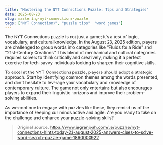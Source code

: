 ```yaml
---
title: "Mastering the NYT Connections Puzzle: Tips and Strategies"
date: 2025-08-23
slug: mastering-nyt-connections-puzzle
tags: ["NYT Connections", "puzzle tips", "word games"]
---
```


The NYT Connections puzzle is not just a game; it's a test of logic, vocabulary, and cultural knowledge. In the August 23, 2025 edition, players are challenged to group words into categories like "Fluids for a Ride" and "21st-Century Creations." This blend of mechanical and cultural categories requires solvers to think critically and creatively, making it a perfect exercise for tech-savvy individuals looking to sharpen their cognitive skills.

To excel at the NYT Connections puzzle, players should adopt a strategic approach. Start by identifying common themes among the words presented, and don't hesitate to leverage your vocabulary and knowledge of contemporary culture. The game not only entertains but also encourages players to expand their linguistic horizons and improve their problem-solving abilities.

As we continue to engage with puzzles like these, they remind us of the importance of keeping our minds active and agile. Are you ready to take on the challenge and enhance your puzzle-solving skills?

> Original source: https://www.jagranjosh.com/us/puzzles/nyt-connections-hints-today-23-august-2025-answers-clues-to-solve-word-search-puzzle-game-1860000922